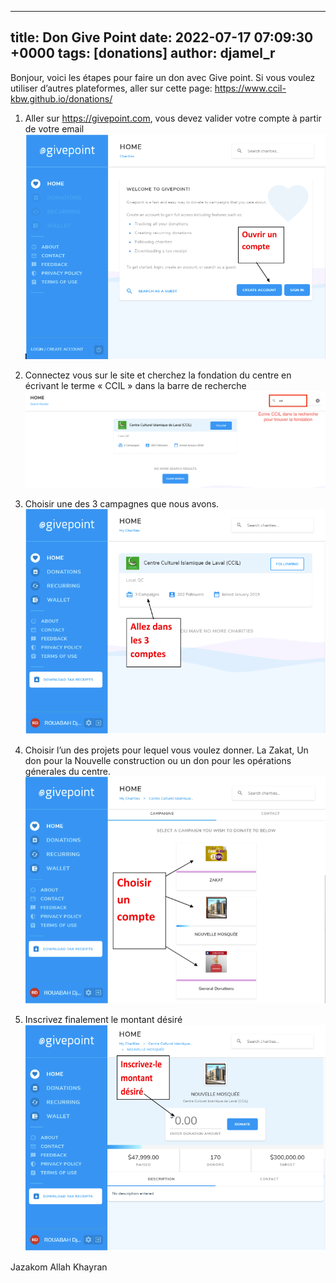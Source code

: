 
---
title: Don Give Point
date: 2022-07-17 07:09:30 +0000
tags: [donations]
author: djamel_r
---

Bonjour, voici les étapes pour faire un don avec Give point. Si vous voulez utiliser d’autres plateformes, aller sur cette page: https://www.ccil-kbw.github.io/donations/

1. Aller sur https://givepoint.com, vous devez valider votre compte à partir de votre email
![Ouvrir Compte](/assets/img/donations/give-point/01-ouvrir-compte.webp)

2. Connectez vous sur le site et cherchez la fondation du centre en écrivant le terme « CCIL » dans la barre de recherche
![Chercher CCIL](/assets/img/donations/give-point/02-ccil.webp)

3. Choisir une des 3 campagnes que nous avons.
![Campagnes](/assets/img/donations/give-point/03-campagnes.webp)

4. Choisir l’un des projets pour lequel vous voulez donner. La Zakat, Un don pour la Nouvelle construction ou un don pour les opérations génerales du centre.
![Choisir Compte](/assets/img/donations/give-point/04-compte.webp)

5. Inscrivez finalement le montant désiré
![Montant Désiré](/assets/img/donations/give-point/05-montant.webp)

Jazakom Allah Khayran
